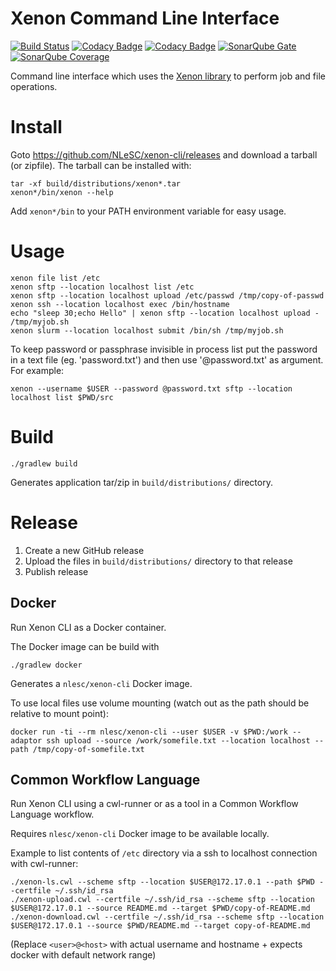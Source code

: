 # Xenon Command Line Interface

[![Build Status](https://travis-ci.org/NLeSC/xenon-cli.svg?branch=master)](https://travis-ci.org/NLeSC/xenon-cli)
[![Codacy Badge](https://api.codacy.com/project/badge/Grade/5956168fece74be4af782398a3310f65)](https://www.codacy.com/app/NLeSC/xenon-cli?utm_source=github.com&amp;utm_medium=referral&amp;utm_content=NLeSC/xenon-cli&amp;utm_campaign=Badge_Grade)
[![Codacy Badge](https://api.codacy.com/project/badge/Coverage/5956168fece74be4af782398a3310f65)](https://www.codacy.com/app/NLeSC/xenon-cli?utm_source=github.com&utm_medium=referral&utm_content=NLeSC/xenon-cli&utm_campaign=Badge_Coverage)
[![SonarQube Gate](https://sonarqube.com/api/badges/gate?key=nlesc%3Axenon-cli)](https://sonarqube.com/dashboard?id=nlesc%3Axenon-cli)
[![SonarQube Coverage](https://sonarqube.com/api/badges/measure?key=nlesc%3Axenon-cli&metric=coverage)](https://sonarqube.com/component_measures/domain/Coverage?id=nlesc%3Axenon-cli)

Command line interface which uses the [Xenon library](https://nlesc.github.io/Xenon) to perform job and file operations.

# Install

Goto https://github.com/NLeSC/xenon-cli/releases and download a tarball (or zipfile).
The tarball can be installed with:
```
tar -xf build/distributions/xenon*.tar
xenon*/bin/xenon --help
```
Add `xenon*/bin` to your PATH environment variable for easy usage.

# Usage

```
xenon file list /etc
xenon sftp --location localhost list /etc
xenon sftp --location localhost upload /etc/passwd /tmp/copy-of-passwd
xenon ssh --location localhost exec /bin/hostname
echo "sleep 30;echo Hello" | xenon sftp --location localhost upload - /tmp/myjob.sh
xenon slurm --location localhost submit /bin/sh /tmp/myjob.sh
```

To keep password or passphrase invisible in process list put the password in a text file (eg. 'password.txt') and then use '@password.txt' as argument.
For example:
```
xenon --username $USER --password @password.txt sftp --location localhost list $PWD/src
```

# Build

```
./gradlew build
```

Generates application tar/zip in `build/distributions/` directory.

# Release

1. Create a new GitHub release
2. Upload the files in `build/distributions/` directory to that release
3. Publish release

## Docker

Run Xenon CLI as a Docker container.

The Docker image can be build with
```
./gradlew docker
```

Generates a `nlesc/xenon-cli` Docker image.

To use local files use volume mounting (watch out as the path should be relative to mount point):
```
docker run -ti --rm nlesc/xenon-cli --user $USER -v $PWD:/work --adaptor ssh upload --source /work/somefile.txt --location localhost --path /tmp/copy-of-somefile.txt 
```

## Common Workflow Language

Run Xenon CLI using a cwl-runner or as a tool in a Common Workflow Language workflow.

Requires `nlesc/xenon-cli` Docker image to be available locally.

Example to list contents of `/etc` directory via a ssh to localhost connection with cwl-runner:
```
./xenon-ls.cwl --scheme sftp --location $USER@172.17.0.1 --path $PWD --certfile ~/.ssh/id_rsa
./xenon-upload.cwl --certfile ~/.ssh/id_rsa --scheme sftp --location $USER@172.17.0.1 --source README.md --target $PWD/copy-of-README.md
./xenon-download.cwl --certfile ~/.ssh/id_rsa --scheme sftp --location $USER@172.17.0.1 --source $PWD/README.md --target copy-of-README.md
```
(Replace `<user>@<host>` with actual username and hostname + expects docker with default network range)
